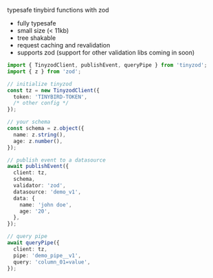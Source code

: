 typesafe tinybird functions with zod

- fully typesafe
- small size (< 11kb)
- tree shakable
- request caching and revalidation
- supports zod (support for other validation libs coming in soon)

```ts
import { TinyzodClient, publishEvent, queryPipe } from 'tinyzod';
import { z } from 'zod';

// initialize tinyzod
const tz = new TinyzodClient({
  token: 'TINYBIRD-TOKEN',
  /* other config */
});

// your schema
const schema = z.object({
  name: z.string(),
  age: z.number(),
});

// publish event to a datasource
await publishEvent({
  client: tz,
  schema,
  validator: 'zod',
  datasource: 'demo_v1',
  data: {
    name: 'john doe',
    age: '20',
  },
});

// query pipe
await queryPipe({
  client: tz,
  pipe: 'demo_pipe__v1',
  query: 'column_01=value',
});
```
